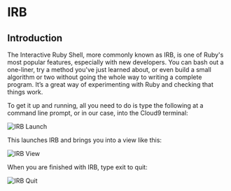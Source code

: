 # IRB

## Introduction

The Interactive Ruby Shell, more commonly known as IRB, is one of Ruby's most popular features, especially with new developers.
You can bash out a one-liner, try a method you've just learned about, or even build a small algorithm or two without going the whole way to writing a complete program. It’s a great way of experimenting with Ruby and checking that things work.

To get it up and running, all you need to do is type the following at a command line prompt, or in our case, into the Cloud9 terminal:

![IRB Launch](./irb-launch.png)

This launches IRB and brings you into a view like this:

![IRB View](./irb-view.png)

When you are finished with IRB, type exit to quit:

![IRB Quit](./irb-quit.png)
